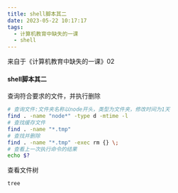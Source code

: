 ```yaml
---
title: shell脚本其二
date: 2023-05-22 10:17:17
tags:
  - 计算机教育中缺失的一课
  - shell
---
```


来自于《计算机教育中缺失的一课》02

#### shell脚本其二

查询符合要求的文件，并执行删除

``` sh
# 查询文件:文件夹名称以node开头，类型为文件夹，修改时间为1天
find . -name "node*" -type d -mtime -l
# 查找缓存文件
find . -name "*.tmp" 
# 查找并删除
find . -name "*.tmp" -exec rm {} \;
# 查看上一次执行命令的结果
echo $?
```

查看文件树

``` sh
tree
```

